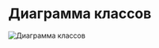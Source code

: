 # Диаграмма классов

![Диаграмма классов](https://github.com/vanosss/AudioscrobblerLastFm/blob/master/images/diagrams/Classes/ClassesDiagram.jpg)
